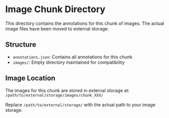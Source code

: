 # Image Chunk Directory

This directory contains the annotations for this chunk of images.
The actual image files have been moved to external storage.

## Structure
- `annotations.json`: Contains all annotations for this chunk
- `images/`: Empty directory maintained for compatibility

## Image Location
The images for this chunk are stored in external storage at:
`/path/to/external/storage/images/chunk_XXX/`

Replace `/path/to/external/storage/` with the actual path to your image storage.
